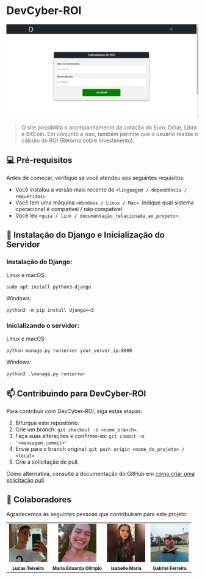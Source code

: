 # DevCyber-ROI

<img src="assets/calculadora-ROI.png" alt="Calculadora de ROI">

> O site possibilita o acompanhamento da cotação do Euro, Dólar, Libra e BitCoin. Em conjunto a isso, também permite que o usuário realize o cálculo do ROI (Retorno sobre Investimento).

## 💻 Pré-requisitos

Antes de começar, verifique se você atendeu aos seguintes requisitos:
<!---Estes são apenas requisitos de exemplo. Adicionar, duplicar ou remover conforme necessário--->
* Você instalou a versão mais recente de `<linguagem / dependência / requeridos>`
* Você tem uma máquina `<Windows / Linux / Mac>`. Indique qual sistema operacional é compatível / não compatível.
* Você leu `<guia / link / documentação_relacionada_ao_projeto>`.

## 🚀 Instalação do Django e Inicialização do Servidor

### Instalação do Django:

Linux e macOS:
```
sudo apt install python3-django
```

Windows:

```
python3 -m pip install django==3
```      


### Inicializando o servidor:

Linux e macOS:
```
python manage.py runserver your_server_ip:8000
```

Windows:
```
python3 .\manage.py runserver
```

## 📫 Contribuindo para DevCyber-ROI
<!---Se o seu README for longo ou se você tiver algum processo ou etapas específicas que deseja que os contribuidores sigam, considere a criação de um arquivo CONTRIBUTING.md separado--->
Para contribuir com DevCyber-ROI, siga estas etapas:

1. Bifurque este repositório.
2. Crie um branch: `git checkout -b <nome_branch>`.
3. Faça suas alterações e confirme-as: `git commit -m '<mensagem_commit>'`
4. Envie para o branch original: `git push origin <nome_do_projeto> / <local>`
5. Crie a solicitação de pull.

Como alternativa, consulte a documentação do GitHub em [como criar uma solicitação pull](https://help.github.com/en/github/collaborating-with-issues-and-pull-requests/creating-a-pull-request).

## 🤝 Colaboradores

Agradecemos às seguintes pessoas que contribuíram para este projeto:

<table>
  <tr>
    <td align="center">
      <a href="https://github.com/LucasTMB" target="_blank">
        <img src="assets/Lucas.jpg" width="100px;" alt="Foto do Lucas"/><br>
        <sub>
          <b>Lucas Teixeira</b>
        </sub>
      </a>
    </td>
    <td align="center">
      <a href="https://github.com/MEduardaOl" target="_blank">
        <img src="assets/Duda.jpg" width="100px;" alt="Foto da Duda"/><br>
        <sub>
          <b>Maria Eduarda Olímpio</b>
        </sub>
      </a>
    </td>
    <td align="center">
      <a href="https://github.com/isabellemaria" target="_blank">
        <img src="assets/Isa.jpg" width="100px;" alt="Foto de Isa"/><br>
        <sub>
          <b>Isabelle Maria</b>
        </sub>
      </a>
    </td>
    <td align="center">
      <a href="https://github.com/Gabrferr" target="_blank">
        <img src="assets/Gabriel.jpg" width="100px;" alt="Foto de Gabriel"/><br>
        <sub>
          <b>Gabriel Ferreira</b>
        </sub>
      </a>
    </td>
  </tr>
</table>
